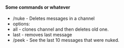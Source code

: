 #### Some commands or whatever

 - /nuke - Deletes messages in a channel
  - options:
   - all - clones channel and then deletes old one.
   - last - removes last message
 - /peek - See the last 10 messages that were nuked.